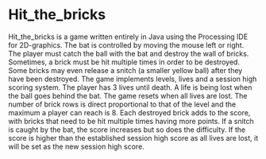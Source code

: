 # Hit_the_bricks
Hit_the_bricks is a game written entirely in Java using the Processing IDE for 2D-graphics. The bat is controlled by moving the mouse left or right. The player must catch the ball with the bat and destroy the wall of bricks. Sometimes, a brick must be hit multiple times in order to be destroyed. Some bricks may even release a snitch (a smaller yellow ball) after they have been destroyed. The game implements levels, lives and a session high scoring system. The player has 3 lives until death. A life is being lost when the ball goes behind the bat. The game resets when all lives are lost. The number of brick rows is direct proportional to that of the level and the maximum a player can reach is 8. Each destroyed brick adds to the score, with bricks that need to be hit multiple times having more points. If a snitch is caught by the bat, the score increases but so does the difficulty. If the score is higher than the established session high score as all lives are lost, it will be set as the new  session high score.

